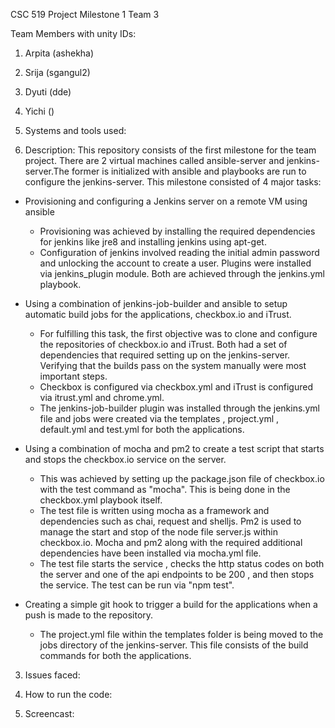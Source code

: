 CSC 519 Project Milestone 1 
Team 3 

Team Members with unity IDs: 
1) Arpita (ashekha)
2) Srija  (sgangul2)
3) Dyuti  (dde)
4) Yichi  ()

1) Systems and tools used:


2) Description:
This repository consists of the first milestone for the team project. There are 2 virtual machines called ansible-server and jenkins-server.The former is initialized with ansible and playbooks are run to configure the jenkins-server. This milestone consisted of 4 major tasks:

- Provisioning and configuring a Jenkins server on a remote VM using ansible
	- Provisioning was achieved by installing the required dependencies for jenkins like jre8 and installing jenkins using apt-get.
	- Configuration of jenkins involved reading the initial admin password and unlocking the account to create a user. Plugins were installed via jenkins_plugin module. Both are achieved through the jenkins.yml playbook.

- Using a combination of jenkins-job-builder and ansible to setup automatic build jobs for the applications, checkbox.io and iTrust.
	- For fulfilling this task, the first objective was to clone and configure the repositories of checkbox.io and iTrust. Both had a set of dependencies that required setting up on the jenkins-server. Verifying that the builds pass on the system manually were most important steps. 
	- Checkbox is configured via checkbox.yml and iTrust is configured via itrust.yml and chrome.yml.
	- The jenkins-job-builder plugin was installed through the jenkins.yml file and jobs were created via the templates , project.yml , default.yml and test.yml for both the applications.

- Using a combination of mocha and pm2 to create a test script that starts and stops the checkbox.io service on the server.
	- This was achieved by setting up the package.json file of checkbox.io with the test command as "mocha". This is being done in the checkbox.yml playbook itself.
	- The test file is written using mocha as a framework and dependencies such as chai, request and shelljs. Pm2 is used to manage the start and stop of the node file server.js within checkbox.io. Mocha and pm2 along with the required additional dependencies have been installed via mocha.yml file. 
	- The test file starts the service , checks the http status codes on both the server and one of the api endpoints to be 200 , and then stops the service. The test can be run via "npm test".

- 	Creating a simple git hook to trigger a build for the applications when a push is made to the repository.
	- The project.yml file within the templates folder is being moved to the jobs directory of the jenkins-server. This file consists of the build commands for both the applications.



3) Issues faced:

4) How to run the code:

5) Screencast:


